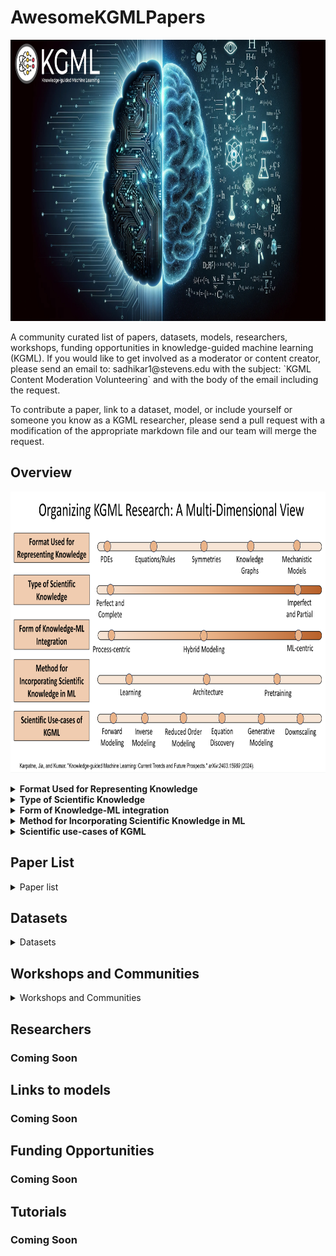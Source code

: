 # AwesomeKGMLPapers
<p align="center">
<img src="assets/kgml_bg.png" alt="Image" width="900" height="450">
</p>
A community curated list of papers, datasets, models, researchers, workshops, funding opportunities in knowledge-guided machine learning (KGML). If you would like to get involved as a moderator or content creator, please send an email to: sadhikar1@stevens.edu with the subject: `KGML Content Moderation Volunteering` and with the body of the email including the request.

To contribute a paper, link to a dataset, model, or include yourself or someone you know as a KGML researcher, please send a pull request with a modification of the appropriate markdown file and our team will merge the request.

## Overview
<p align="center">
<img src="assets/kgmlmultidim.png" alt="Image" width="900" height="450">
</p>

<details>
<summary><b>Format Used for Representing Knowledge</b></summary>
Scientific knowledge in KGML can be represented in diverse mathematical or symbolic forms to be integrated into ML models. For example, 
<b>PDEs/Equations/Rules</b> employ mathematical formulations or heuristic rules to capture known physical relationships and directly embed domain expertise; <b>Symmetries/Invariances</b> involve incorporating invariant properties, such as rotational or translational symmetry, into network architectures to enhance generalization; <b>Knowledge Graphs</b> structure relationships between entities to ensure predictions remain consistent with established scientific connections; and <b>Mechanistic Models</b> combine detailed process-based models with ML to leverage existing simulation capabilities.

</details>


<details>
  
<summary> <b>Type of Scientific Knowledge</b> </summary>
Scientific knowledge in KGML can be categorized as <b>(1) Perfect and Complete</b> – where all system processes are fully described by exact scientific equations, such as partial differential equations (PDE#s), enabling ML models like PINNs and neural operators to serve as efficient solvers; <b>(2) Imperfect and Partial</b> – where knowledge is incomplete and/or contains approximations, requiring flexible integration methods like PGNNs and PGRNNs, which incorporate constraints while allowing for uncertainty. KGML research spans this continuum, adapting ML techniques based on the level of available scientific knowledge.

</details>

<details>
<summary><b>Form of Knowledge-ML integration</b></summary>
Frameworks for integrating Knowledge in ML vary based on whether ML or process-based components take center stage during prediction. In particular, we have the following frameworks: <b>Process-Centric:</b> ML is used to calibrate or enhance a traditional process-based model, with the physical model remaining the primary driver. <b>Hybrid:</b> Both ML and process-based components contribute to the final prediction, often through residual learning, to combine the strengths of each approach. <b>ML-Centric:</b> An ML model handles the main prediction task while being guided by physical constraints during training for scientific consistency.
</details>

<details>
<summary> <b>Method for Incorporating Scientific Knowledge in ML</b></summary> 
Scientific knowledge can be integrated into ML through three key methods: <b>(1) Learning-Based Methods</b> – modify the learning process using knowledge-guided loss functions to enforce scientific principles, as seen in PGNNs, PGRNNs, and PINNs; <b>(2) Architecture-Based Methods</b> – embed scientific constraints directly into model design, creating knowledge-guided architectures like PGA-LSTM or models capturing symmetries and invariances of dynamical systems in the architecture of neural networks; <b>(3) Pretraining</b> – initialize model parameters using weights informed by scientific knowledge, e.g. by pretraining the model on simulations of science-based models before fine-tuning on real data.
</details>

<details>
<summary><b> Scientific use-cases of KGML</b></summary>
Practical applications of knowledge-guided ML span a range of scientific problems where predictions or data enhancements are required. For example: <b>Forward Modeling:</b> Predicts system outputs from given inputs, serving either as a surrogate or an improved process-based model. <b>Inverse Modeling:</b> Infers hidden parameters or system states from observations, aiding in calibration and deepening system understanding. <b>Generative Modeling:</b> Produces synthetic data that mimics the physical system, useful for simulations or filling data gaps. <b>Downscaling:</b> Converts coarse-scale information into finer resolutions using ML super-resolution techniques guided by physical constraints. <b>Reduced Order Modeling:</b> Simplifies complex systems into lower-dimensional representations that capture essential dynamics, making simulations computationally efficient while preserving critical system behavior. <b>Equation Discovery:</b> Identifies governing equations from data, providing insights into underlying physical laws and enabling the formulation of new or improved scientific models.
</details>

## Paper List
<details>
<summary> Paper list </summary>

| Pub. Date | Paper Title | Knowledge Format | Knowledge Type | Knowledge-ML Integration | Method of Knowledge-Guidance | Scientific Use-Case | Application Domain |
|------------|-------------|------------------|--------------------|--------------------------|-----------------------------|------------------------|--------------------|
| 02/01/2019 | [Physics-informed neural networks: A deep learning framework for solving forward and inverse problems involving nonlinear partial differential equations](https://www.sciencedirect.com/science/article/pii/S0021999118307125) | PDE | Perfect | ML-Centric | Learning | Forward Modeling; Inverse Modeling | |
| 07/29/2023 | [Physics-Informed Neural Operator for Learning Partial Differential Equations](https://arxiv.org/pdf/2111.03794) | PDE | Perfect | ML-Centric | Learning; Test-time optimization | Forward Modeling; Inverse Modeling; | |
| 12/06/2020 | [PhiFlow: A Differentiable PDE Solving Framework for Deep Learning via Physical Simulations](https://montrealrobotics.ca/diffcvgp/assets/papers/3.pdf) | PDE | Perfect | Hybrid-Modeling | Learning | Forward Modeling | |
| 08/16/2020 | [Combining Differentiable PDE Solvers and Graph Neural Networks for Fluid Flow Prediction](https://arxiv.org/abs/2007.04439) | Mechanistic Models | Imperfect and Partial | Hybrid-Modeling | Learning | Downscaling | |
| 12/10/2018 | [Incorporating Prior Domain Knowledge into Deep Neural Networks](https://ieeexplore.ieee.org/document/8621955) | Equations/Rules | Imperfect and Partial | ML-Centric | Learning | Forward Modeling | |
| 09/28/2021 | [Physics-Guided Neural Network (PGNN): An Application in Lake Temperature Modeling](https://arxiv.org/pdf/1710.11431) | | | | | |  |
| 04/01/2023 | [A physics-informed diffusion model for high-fidelity flow field reconstruction](https://www.sciencedirect.com/science/article/pii/S0021999123000670) | PDE | Perfect | ML-Centric | Learning | Forward Modeling; Generative Modeling |  |
| 04/15/2019 | [AI Feynman: A physics-inspired method for symbolic regression](https://www.science.org/doi/pdf/10.1126/sciadv.aay2631?fbclid=IwAR17FgGlF8KQTzQfBUxUI93dZPamVDCty_ReNY9iwvCnecrKZvLxt_-Q4gM) | Equations/Rules; Symmetries |  | Hybrid-Modeling | Learning | Equation Discovery | |
| 05/07/2024 | [PINNsFormer: A Transformer-Based Framework For Physics-Informed Neural Networks](https://arxiv.org/abs/2307.11833) | PDE | Perfect | ML-Centric | Learning| Forward Modeling; Inverse Modeling | |
| 10/02/2023 | [PhysDiff: Physics-Guided Human Motion Diffusion Model](https://openaccess.thecvf.com/content/ICCV2023/papers/Yuan_PhysDiff_Physics-Guided_Human_Motion_Diffusion_Model_ICCV_2023_paper.pdf) | Equations/Rules | Imerfect | ML-Centric | Learning | Generative Modeling | |
| 02/16/2025 | [Physics-Informed Diffusion Models](https://arxiv.org/pdf/2403.14404) | PDE | Perfect | ML-Centric | Learning | Forward Modeling; Inverse Modeling; Generative Modeling | |
| 07/23/2022 | [Physics-Informed Long-Sequence Forecasting From Multi-Resolution Spatiotemporal Data](https://www.ijcai.org/proceedings/2022/0304.pdf) | PDE; Equations | Perfect | ML-Centric | Architecture | Forward Modeling | |
| 06/09/2023 | [Physics-informed neural networks for modeling physiological time series for cuffless blood pressure estimation](https://www.nature.com/articles/s41746-023-00853-4) | Equations/Rules;| Perfect | ML-Centric | Learning | Forward Modeling | |
</details>


## Datasets
<details>
<summary> Datasets</summary>

- [**ΦFlow**](https://tum-pbs.github.io/PhiFlow/)
- [**PDEArena**](https://github.com/pdearena/pdearena)
- [**The Well**](https://polymathic-ai.org/the_well/)
- [**Johns Hopkins Turbulence Database**](https://turbulence.idies.jhu.edu/home)
- [**BLASTNet Simulation Dataset**](https://blastnet.github.io/datasets)
</details>

## Workshops and Communities
<details>
<summary> Workshops and Communities</summary>

- **[KGML Workshop Webpage](https://sites.google.com/vt.edu/kgml-bridge-aaai-25/home)**

- **[AI4Science](https://ai4sciencecommunity.github.io/)**

- **[SciML Oden Institute](https://sites.utexas.edu/scimlworkshop/)**

</details>

## Researchers
### Coming Soon

## Links to models
### Coming Soon

## Funding Opportunities
### Coming Soon



## Tutorials
### Coming Soon

